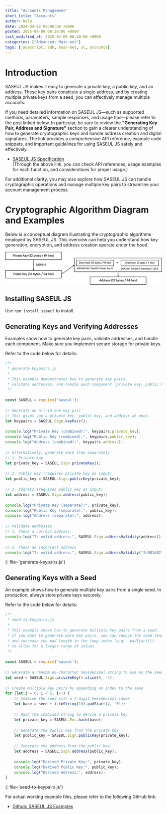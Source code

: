 ```yaml
---
title: "Accounts Management"
short_title: "Accounts"
author: help
date: 2024-04-02 09:00:00 +0900
posted: 2025-04-09 00:30:00 +0900
last_modified_at: 2025-04-09 00:30:00 +0900
categories: ["Advanced: Main-net"]
tags: [javascript, sdk, main-net, sl, accounts]
---
```


# Introduction

SASEUL JS makes it easy to generate a private key, a public key, and an address. 
These key pairs constitute a single address, and by creating multiple private keys from a seed, 
you can effectively manage multiple accounts.

If you need detailed information on SASEUL JS—such as supported methods, parameters, sample responses, 
and usage tips—please refer to the post linked below. 
In particular, be sure to review the **"Generating Key Pair, Address and Signature"** section to gain 
a clearer understanding of how to generate cryptographic keys and handle address creation and digital signatures. 
The link provides a comprehensive API reference, example code snippets, 
and important guidelines for using SASEUL JS safely and effectively.

- [SASEUL JS Specification](/posts/06-specification/#generating-key-pair-address-and-signature) <br>
(Through the above link, you can check API references, usage examples for each function, and considerations for proper usage.)

For additional clarity, you may also explore how SASEUL JS can handle cryptographic operations 
and manage multiple key pairs to streamline your account management process.

# Cryptographic Algorithm Diagram and Examples

Below is a conceptual diagram illustrating the cryptographic algorithms employed by SASEUL JS. 
This overview can help you understand how key generation, encryption, and address creation operate under the hood.

![Cryptographic Algorithm Diagram](/assets/custom/cryptographic-diagram.png)

## Installing SASEUL JS

Use `npm install saseul` to install.

## Generating Keys and Verifying Addresses

Examples show how to generate key pairs, validate addresses, and handle each component.
Make sure you implement secure storage for private keys.

Refer to the code below for details:

```javascript
/**
 * generate-keypairs.js
 *
 * This example demonstrates how to generate key pairs,
 * validate addresses, and handle each component (private key, public key, and address).
 */

const SASEUL = require('saseul');

// Generate an all-in-one key pair
// This gives you a private key, public key, and address at once.
let keypairs = SASEUL.Sign.keyPair();

console.log("Private Key (combined):", keypairs.private_key);
console.log("Public Key (combined):", keypairs.public_key);
console.log("Address (combined):", keypairs.address);

// Alternatively, generate each item separately
// 1. Private key
let private_key = SASEUL.Sign.privateKey();

// 2. Public key (requires private key as input)
let public_key = SASEUL.Sign.publicKey(private_key);

// 3. Address (requires public key as input)
let address = SASEUL.Sign.address(public_key);

console.log("Private Key (separate):", private_key);
console.log("Public Key (separate):", public_key);
console.log("Address (separate):", address);

// Validate addresses
// 1. Check a correct address
console.log("Is valid address:", SASEUL.Sign.addressValidity(address));

// 2. Check an incorrect address
console.log("Is valid address:", SASEUL.Sign.addressValidity("fc981d82177c3fdc1a41304691d8e53da71eb6848932"));
```
{: file='generate-keypairs.js'}

## Generating Keys with a Seed

An example shows how to generate multiple key pairs from a single seed. In production,
always store private keys securely.

Refer to the code below for details:

```javascript
/**
 * seed-to-keypairs.js
 *
 * This example shows how to generate multiple key pairs from a seed.
 * If you want to generate more key pairs, you can reduce the seed length
 * and increase the pad length in the loop index (e.g., padStart())
 * to allow for a larger range of values.
 */

const SASEUL = require('saseul');

// Generate a random 60-character hexadecimal string to use as the seed
let seed = SASEUL.Sign.privateKey().slice(0, -4);

// Create multiple key pairs by appending an index to the seed
for (let i = 0; i < 5; i++) {
    // Combine the seed with a 4-digit hexadecimal index
    let base = seed + i.toString(16).padStart(4, '0');

    // Hash the combined string to derive a private key
    let private_key = SASEUL.Enc.hash(base);

    // Generate the public key from the private key
    let public_key = SASEUL.Sign.publicKey(private_key);

    // Generate the address from the public key
    let address = SASEUL.Sign.address(public_key);

    console.log("Derived Private Key:", private_key);
    console.log("Derived Public Key:", public_key);
    console.log("Derived Address:", address);
}
```
{: file='seed-to-keypairs.js'}

For actual working example files, please refer to the following GitHub link:
- [Github: SASEUL JS Examples](/posts/06-specification/)